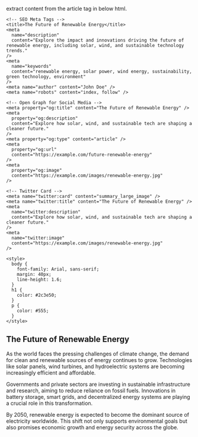 extract content from the article tag in below html.

<!DOCTYPE html>
<html lang="en">
  <head>
    <meta charset="UTF-8" />
    <meta name="viewport" content="width=device-width, initial-scale=1.0" />

    <!-- SEO Meta Tags -->
    <title>The Future of Renewable Energy</title>
    <meta
      name="description"
      content="Explore the impact and innovations driving the future of renewable energy, including solar, wind, and sustainable technology trends."
    />
    <meta
      name="keywords"
      content="renewable energy, solar power, wind energy, sustainability, green technology, environment"
    />
    <meta name="author" content="John Doe" />
    <meta name="robots" content="index, follow" />

    <!-- Open Graph for Social Media -->
    <meta property="og:title" content="The Future of Renewable Energy" />
    <meta
      property="og:description"
      content="Explore how solar, wind, and sustainable tech are shaping a cleaner future."
    />
    <meta property="og:type" content="article" />
    <meta
      property="og:url"
      content="https://example.com/future-renewable-energy"
    />
    <meta
      property="og:image"
      content="https://example.com/images/renewable-energy.jpg"
    />

    <!-- Twitter Card -->
    <meta name="twitter:card" content="summary_large_image" />
    <meta name="twitter:title" content="The Future of Renewable Energy" />
    <meta
      name="twitter:description"
      content="Explore how solar, wind, and sustainable tech are shaping a cleaner future."
    />
    <meta
      name="twitter:image"
      content="https://example.com/images/renewable-energy.jpg"
    />

    <style>
      body {
        font-family: Arial, sans-serif;
        margin: 40px;
        line-height: 1.6;
      }
      h1 {
        color: #2c3e50;
      }
      p {
        color: #555;
      }
    </style>

  </head>
  <body>
    <article>
      <h1>The Future of Renewable Energy</h1>
      <p>
        As the world faces the pressing challenges of climate change, the demand
        for clean and renewable sources of energy continues to grow.
        Technologies like solar panels, wind turbines, and hydroelectric systems
        are becoming increasingly efficient and affordable.
      </p>
      <p>
        Governments and private sectors are investing in sustainable
        infrastructure and research, aiming to reduce reliance on fossil fuels.
        Innovations in battery storage, smart grids, and decentralized energy
        systems are playing a crucial role in this transformation.
      </p>
      <p>
        By 2050, renewable energy is expected to become the dominant source of
        electricity worldwide. This shift not only supports environmental goals
        but also promises economic growth and energy security across the globe.
      </p>
    </article>
  </body>
</html>
